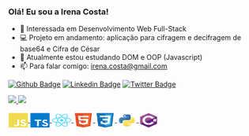 ### Olá! Eu sou a Irena Costa!
- 🔭 Interessada em Desenvolvimento Web Full-Stack
- 💻 Projeto em andamento: aplicação para cifragem e decifragem de base64 e Cifra de César 
- 📖 Atualmente estou estudando DOM e OOP (Javascript)
- 📫 Para falar comigo: <a href = "mailto:irena.costa@gmail.com">irena.costa@gmail.com</a>

[![Github Badge](https://img.shields.io/badge/-Github-000?style=flat-square&logo=Github&logoColor=white&link=https://github.com/irenacosta)](https://github.com/irenacosta)
[![Linkedin Badge](https://img.shields.io/badge/-LinkedIn-blue?style=flat-square&logo=Linkedin&logoColor=white&link=https://www.linkedin.com/in/irena-costa/)](https://www.linkedin.com/in/irena-costa/)
[![Twitter Badge](https://img.shields.io/badge/-Twitter-1ca0f1?style=flat-square&labelColor=1ca0f1&logo=twitter&logoColor=white&link=https://twitter.com/irenaolivcosta)](https://twitter.com/fagnerpsantos)
 

<div>
  <a href="https://irenacosta.github.io">
    <img height="180em" src="https://github-readme-stats.vercel.app/api?username=irenacosta&show_icons=true&theme=dark&include_all_commits=true&count_private=true"/>
    <img height="180em" src="https://github-readme-stats.vercel.app/api/top-langs/?username=irenacosta&layout=compact&langs_count=7&theme=dark"/>
</div>
<div style="display: inline_block"><br>
  <img align="center" alt="Rafa-Js" height="30" width="40" src="https://raw.githubusercontent.com/devicons/devicon/master/icons/javascript/javascript-plain.svg">
  <img align="center" alt="Rafa-Ts" height="30" width="40" src="https://raw.githubusercontent.com/devicons/devicon/master/icons/typescript/typescript-plain.svg">
  <img align="center" alt="Rafa-React" height="30" width="40" src="https://raw.githubusercontent.com/devicons/devicon/master/icons/react/react-original.svg">
  <img align="center" alt="Rafa-HTML" height="30" width="40" src="https://raw.githubusercontent.com/devicons/devicon/master/icons/html5/html5-original.svg">
  <img align="center" alt="Rafa-CSS" height="30" width="40" src="https://raw.githubusercontent.com/devicons/devicon/master/icons/css3/css3-original.svg">
  <img align="center" alt="Rafa-Python" height="30" width="40" src="https://raw.githubusercontent.com/devicons/devicon/master/icons/python/python-original.svg">
  <img align="center" alt="Rafa-Csharp" height="30" width="40" src="https://raw.githubusercontent.com/devicons/devicon/master/icons/csharp/csharp-original.svg">
  
</div>
  
  ##
 
<div>
 	
</div>
